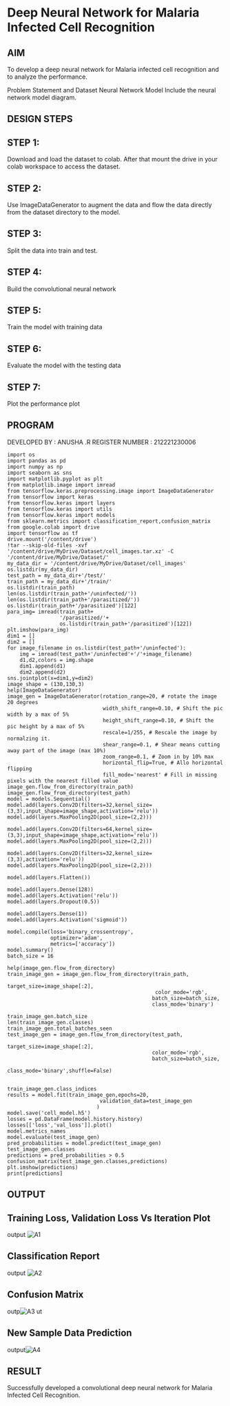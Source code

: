 # Deep Neural Network for Malaria Infected Cell Recognition

## AIM
To develop a deep neural network for Malaria infected cell recognition and to analyze the performance.

Problem Statement and Dataset
Neural Network Model
Include the neural network model diagram.

## DESIGN STEPS
## STEP 1:
Download and load the dataset to colab. After that mount the drive in your colab workspace to access the dataset.

## STEP 2:
Use ImageDataGenerator to augment the data and flow the data directly from the dataset directory to the model.

## STEP 3:
Split the data into train and test.

## STEP 4:
Build the convolutional neural network

## STEP 5:
Train the model with training data

## STEP 6:
Evaluate the model with the testing data

## STEP 7:
Plot the performance plot

## PROGRAM
DEVELOPED BY : ANUSHA .R
REGISTER NUMBER : 212221230006
```
import os
import pandas as pd
import numpy as np
import seaborn as sns
import matplotlib.pyplot as plt
from matplotlib.image import imread
from tensorflow.keras.preprocessing.image import ImageDataGenerator
from tensorflow import keras
from tensorflow.keras import layers
from tensorflow.keras import utils
from tensorflow.keras import models
from sklearn.metrics import classification_report,confusion_matrix
from google.colab import drive
import tensorflow as tf
drive.mount('/content/drive')
!tar --skip-old-files -xvf '/content/drive/MyDrive/Dataset/cell_images.tar.xz' -C '/content/drive/MyDrive/Dataset/'
my_data_dir = '/content/drive/MyDrive/Dataset/cell_images'
os.listdir(my_data_dir)
test_path = my_data_dir+'/test/'
train_path = my_data_dir+'/train/'
os.listdir(train_path)
len(os.listdir(train_path+'/uninfected/'))
len(os.listdir(train_path+'/parasitized/'))
os.listdir(train_path+'/parasitized')[122]
para_img= imread(train_path+
                 '/parasitized/'+
                 os.listdir(train_path+'/parasitized')[122])
plt.imshow(para_img)
dim1 = []
dim2 = []
for image_filename in os.listdir(test_path+'/uninfected'):
    img = imread(test_path+'/uninfected'+'/'+image_filename)
    d1,d2,colors = img.shape
    dim1.append(d1)
    dim2.append(d2)
sns.jointplot(x=dim1,y=dim2)
image_shape = (130,130,3)
help(ImageDataGenerator)
image_gen = ImageDataGenerator(rotation_range=20, # rotate the image 20 degrees
                               width_shift_range=0.10, # Shift the pic width by a max of 5%
                               height_shift_range=0.10, # Shift the pic height by a max of 5%
                               rescale=1/255, # Rescale the image by normalzing it.
                               shear_range=0.1, # Shear means cutting away part of the image (max 10%)
                               zoom_range=0.1, # Zoom in by 10% max
                               horizontal_flip=True, # Allo horizontal flipping
                               fill_mode='nearest' # Fill in missing pixels with the nearest filled value
image_gen.flow_from_directory(train_path)
image_gen.flow_from_directory(test_path)
model = models.Sequential()
model.add(layers.Conv2D(filters=32,kernel_size=(3,3),input_shape=image_shape,activation='relu'))
model.add(layers.MaxPooling2D(pool_size=(2,2)))

model.add(layers.Conv2D(filters=64,kernel_size=(3,3),input_shape=image_shape,activation='relu'))
model.add(layers.MaxPooling2D(pool_size=(2,2)))

model.add(layers.Conv2D(filters=32,kernel_size=(3,3),activation='relu'))
model.add(layers.MaxPooling2D(pool_size=(2,2)))

model.add(layers.Flatten())

model.add(layers.Dense(128))
model.add(layers.Activation('relu'))
model.add(layers.Dropout(0.5))

model.add(layers.Dense(1))
model.add(layers.Activation('sigmoid'))

model.compile(loss='binary_crossentropy',
              optimizer='adam',
              metrics=['accuracy'])
model.summary()
batch_size = 16

help(image_gen.flow_from_directory)
train_image_gen = image_gen.flow_from_directory(train_path,
                                               target_size=image_shape[:2],
                                                color_mode='rgb',
                                               batch_size=batch_size,
                                               class_mode='binary')

train_image_gen.batch_size
len(train_image_gen.classes)
train_image_gen.total_batches_seen
test_image_gen = image_gen.flow_from_directory(test_path,
                                               target_size=image_shape[:2],
                                               color_mode='rgb',
                                               batch_size=batch_size,
                                               class_mode='binary',shuffle=False)


train_image_gen.class_indices
results = model.fit(train_image_gen,epochs=20,
                              validation_data=test_image_gen
                             )
model.save('cell_model.h5')
losses = pd.DataFrame(model.history.history)
losses[['loss','val_loss']].plot()
model.metrics_names
model.evaluate(test_image_gen)
pred_probabilities = model.predict(test_image_gen)
test_image_gen.classes
predictions = pred_probabilities > 0.5
confusion_matrix(test_image_gen.classes,predictions)
plt.imshow(predictions)
print[predictions]
```

## OUTPUT
## Training Loss, Validation Loss Vs Iteration Plot
output
![A1](https://user-images.githubusercontent.com/94747031/194065119-b2dc41f2-6a80-476c-be94-8e96a0ef686d.png)

## Classification Report
output
![A2](https://user-images.githubusercontent.com/94747031/194065174-c13a8161-01fc-4d12-89b1-ce0d1707f3c1.png)

## Confusion Matrix
outp![A3](https://user-images.githubusercontent.com/94747031/194065196-506f90f7-a05b-4200-ace6-11c4ef8f68fe.png)
ut

## New Sample Data Prediction
output![A4](https://user-images.githubusercontent.com/94747031/194065210-da4d771e-2c82-4b9a-8642-3d64eee6d7a0.png)


## RESULT
Successfully developed a convolutional deep neural network for Malaria Infected Cell Recognition.
